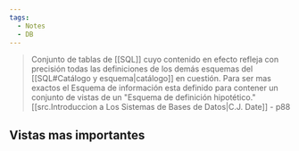 ```yaml
---
tags:
  - Notes
  - DB
---
```

>Conjunto de tablas de [[SQL]] cuyo contenido en efecto refleja con precisión todas las definiciones de los demás esquemas del [[SQL#Catálogo y esquema|catálogo]] en cuestión. Para ser mas exactos el Esquema de información esta definido para contener un conjunto de vistas de un "Esquema de definición hipotético."
>[[src.Introduccion a Los Sistemas de Bases de Datos|C.J. Date]] - p88
## Vistas mas importantes